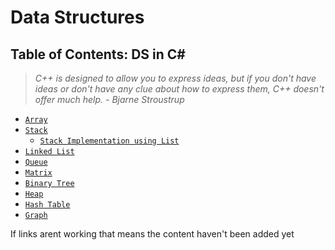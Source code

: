 # Data Structures

## Table of Contents: DS in C#
> *C++ is designed to allow you to express ideas, but if you don't have ideas or don't have any clue about how to express them, C++ doesn't offer much help.*
> *- Bjarne Stroustrup*
* [`Array`]()
* [`Stack`]()
  * [`Stack Implementation using List`](https://github.com/studentdevelops/Codes/blob/main/C%23CodingQuestions/Data%20Structures/Stack.cs)
* [`Linked List`]()
* [`Queue`]()
* [`Matrix`]()
* [`Binary Tree`]()
* [`Heap`]()
* [`Hash Table`]()
* [`Graph`]()



If links arent working that means the content haven't been added yet
